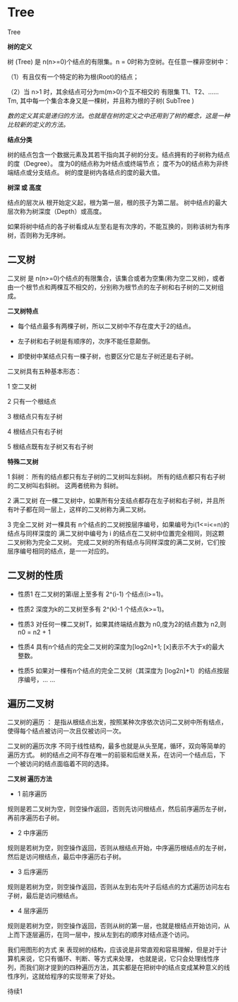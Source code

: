 # Tree
Tree

**树的定义**

树 (Tree) 是 n(n>=0)个结点的有限集。n = 0时称为空树。在任意一棵非空树中：

（1）有且仅有一个特定的称为根(Root)的结点；

（2）当 n>1 时，其余结点可分为m(m>0)个互不相交的 有限集 T1、T2、......  Tm, 其中每一个集合本身又是一棵树，并且称为根的子树( SubTree )

*数的定义其实是递归的方法。也就是在树的定义之中还用到了树的概念，这是一种比较新的定义的方法。*

**结点分类**

树的结点包含一个数据元素及其若干指向其子树的分支。结点拥有的子树称为结点的度（Degree）。
度为0的结点称为叶结点或终端节点；
度不为0的结点称为非终端结点或分支结点。
树的度是树内各结点的度的最大值。

**树深 或 高度**

结点的层次从 根开始定义起，根为第一层，根的孩子为第二层。
树中结点的最大层次称为树深度（Depth）或高度。

如果将树中结点的各子树看成从左至右是有次序的，不能互换的，则称该树为有序树，否则称为无序树。


## 二叉树

二叉树 是 n(n>=0)个结点的有限集合，该集合或者为空集(称为空二叉树)，或者由一个根节点和两棵互不相交的，分别称为根节点的左子树和右子树的二叉树组成。

**二叉树特点**

* 每个结点最多有两棵子树，所以二叉树中不存在度大于2的结点。		

* 左子树和右子树是有顺序的，次序不能任意颠倒。

* 即使树中某结点只有一棵子树，也要区分它是左子树还是右子树。

二叉树具有五种基本形态：

1 空二叉树

2 只有一个根结点

3 根结点只有左子树

4 根结点只有右子树

5 根结点既有左子树又有右子树


**特殊二叉树**

1 斜树：
所有的结点都只有左子树的二叉树叫左斜树。
所有的结点都只有右子树的二叉树叫右斜树。
这两者统称为 斜树。

2 满二叉树
在一棵二叉树中，如果所有分支结点都存在左子树和右子树，并且所有叶子都在同一层上，这样的二叉树称为满二叉树。

3 完全二叉树
对一棵具有 n个结点的二叉树按层序编号，如果编号为i(1<=i<=n)的 结点与同样深度的 满二叉树中编号为 i 的结点在二叉树中位置完全相同，则这颗二叉树称为完全二叉树。
完成二叉树的所有结点与同样深度的满二叉树，它们按层序编号相同的结点，是一一对应的。


## 二叉树的性质

* 性质1 在二叉树的第i层上至多有 2^(i-1) 个结点(i>=1)。		

* 性质2 深度为k的二叉树至多有 2^(k)-1 个结点(k>=1)。	

* 性质3 对任何一棵二叉树T，如果其终端结点数为 n0,度为2的结点数为 n2,则 n0 = n2 + 1

* 性质4 具有n个结点的完全二叉树的深度为[log2n]+1; [x]表示不大于x的最大整数。

* 性质5 如果对一棵有n个结点的完全二叉树（其深度为 [log2n]+1）的结点按层序编号，... ... 


## 遍历二叉树

二叉树的遍历 ： 是指从根结点出发，按照某种次序依次访问二叉树中所有结点，使得每个结点被访问一次且仅被访问一次。

二叉树的遍历次序 不同于线性结构，最多也就是从头至尾，循环，双向等简单的遍历方式。
树的结点之间不存在唯一的前驱和后继关系，在访问一个结点后，下一个被访问的结点面临着不同的选择。


**二叉树 遍历方法**


* 1 前序遍历

规则是若二叉树为空，则空操作返回，否则先访问根结点，然后前序遍历左子树，再前序遍历右子树。

* 2 中序遍历

规则是若树为空，则空操作返回，否则从根结点开始，中序遍历根结点的左子树，然后是访问根结点，最后中序遍历右子树。

* 3 后序遍历

规则是若树为空，则空操作返回，否则从左到右先叶子后结点的方式遍历访问左右子树，最后是访问根结点。

* 4 层序遍历

规则是若树为空，则空操作返回，否则从树的第一层，也就是根结点开始访问，从上而下逐层遍历，在同一层中，按从左到右的顺序对结点逐个访问。


我们用图形的方式 来 表现树的结构，应该说是非常直观和容易理解，但是对于计算机来说，它只有循环、判断、等方式来处理，
也就是说，它只会处理线性序列，而我们刚才提到的四种遍历方法，其实都是在把树中的结点变成某种意义的线性序列，这就给程序的实现带来了好处。 

待续1


